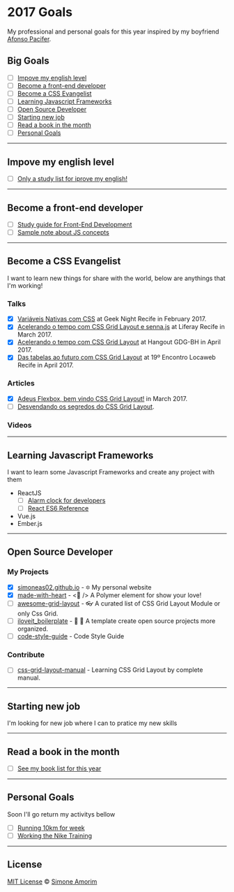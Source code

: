 # 2017 Goals
My professional and personal goals for this year inspired by my boyfriend [Afonso Pacifer](https://github.com/afonsopacifer/2017-goals).

## Big Goals
- [ ] [Impove my english level](#impove-my-english-level)
- [ ] [Become a front-end developer](#become-a-front-end-developer)
- [ ] [Become a CSS Evangelist](#become-a-css-evangelist)
- [ ] [Learning Javascript Frameworks](#learning-javascript-frameworks)
- [ ] [Open Source Developer](#open-source-developer)
- [ ] [Starting new job](#starting-new-job)
- [ ] [Read a book in the month](#read-a-book-in-the-month)
- [ ] [Personal Goals](#personal-goals)

<hr>

## Impove my english level
- [ ] [Only a study list for iprove my english!](studying-english.md)

<hr>

## Become a front-end developer
- [ ] [Study guide for Front-End Development](https://github.com/simoneas02/crazy-learning)
- [ ] [Sample note about JS concepts](https://github.com/simoneas02/JS)

<hr>

## Become a CSS Evangelist

I want to learn new things for share with the world, below are anythings that I'm working!

### Talks
- [x] [Variáveis Nativas com CSS](https://speakerdeck.com/simoneas02/variaveis-nativas-com-css) at Geek Night Recife in February 2017.
- [x] [Acelerando o tempo com CSS Grid Layout e senna.js](https://speakerdeck.com/simoneas02/acelerando-o-tempo-com-css-grid-layout-e-senna-dot-js) at Liferay Recife in March 2017.
- [x] [Acelerando o tempo com CSS Grid Layout](https://speakerdeck.com/simoneas02/css-grid-layout) at Hangout GDG-BH in April 2017.
- [x] [Das tabelas ao futuro com CSS Grid Layout](https://speakerdeck.com/simoneas02/das-tabelas-ao-grid-css) at 19º Encontro Locaweb Recife in April 2017.

### Articles
- [x] [Adeus Flexbox, bem vindo CSS Grid Layout!](http://codepen.io/simoneas02/post/grid-layout) in March 2017.
- [ ] [Desvendando os segredos do CSS Grid Layout](#).

### Videos

<hr>

## Learning Javascript Frameworks

I want to learn some Javascript Frameworks and create any project with them
- ReactJS
    - [ ] [Alarm clock for developers](https://github.com/simoneas02/react-alarm-clock)
    - [ ] [React ES6 Reference](https://github.com/simoneas02/react-cheatsheet)
- Vue.js
- Ember.js

<hr>

## Open Source Developer

### My Projects
- [x] [simoneas02.github.io](https://github.com/simoneas02/simoneas02.github.io) - 🔯 My personal website
- [x] [made-with-heart](https://github.com/simoneas02/made-with-heart) - <💜 /> A Polymer element for show your love!
- [ ] [awesome-grid-layout](https://github.com/simoneas02/awesome-grid-layout) - 👓 A curated list of CSS Grid Layout Module or only Css Grid.
- [ ] [iloveit_boilerplate](https://github.com/simoneas02/iloveit_boilerplate) - 🎯 📌 A template create open source projects more organized.
- [ ] [code-style-guide](https://github.com/simoneas02/code-style-guide) - Code Style Guide

### Contribute
- [ ] [css-grid-layout-manual](https://github.com/simoneas02/css-grid-layout-manual) - Learning CSS Grid Layout by complete manual.

<hr>

## Starting new job
I'm looking for new job where I can to pratice my new skills

<hr>

## Read a book in the month
- [ ] [See my book list for this year](books.md)

<hr>

## Personal Goals

Soon I'll go return my activitys bellow
- [ ] [Running 10km for week](https://www.strava.com/athletes/14321912)
- [ ] [Working the Nike Training](#)

<hr>

## License
[MIT License](https://github.com/simoneas02/2017-goals/blob/master/LICENSE.md) © [Simone Amorim](http://simoneas02.github.io/)
